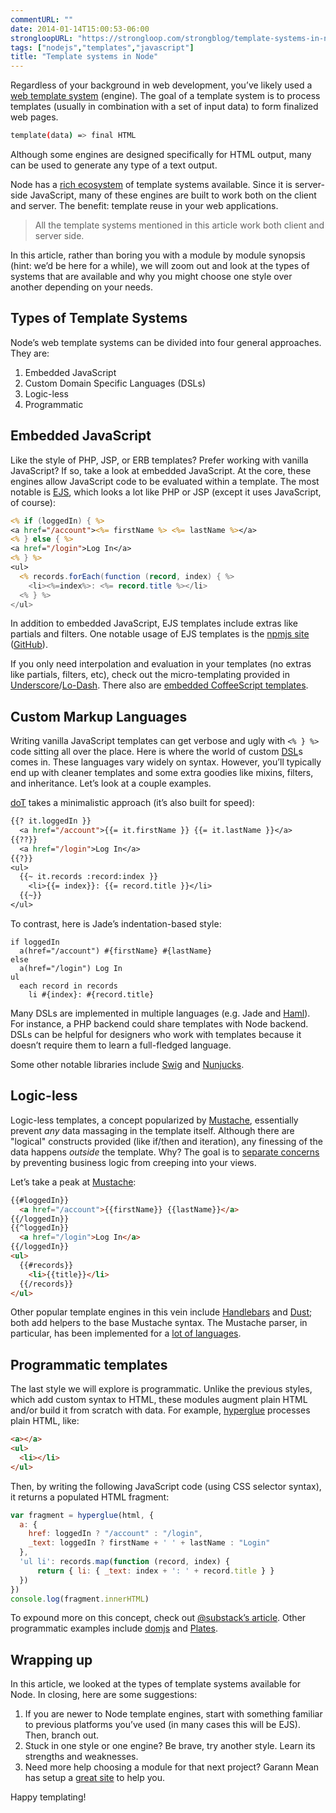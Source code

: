 ```yaml
---
commentURL: ""
date: 2014-01-14T15:00:53-06:00
strongloopURL: "https://strongloop.com/strongblog/template-systems-in-node/"
tags: ["nodejs","templates","javascript"]
title: "Template systems in Node"
---
```


Regardless of your background in web development, you’ve likely used a [web template system](http://en.wikipedia.org/wiki/Web_template_system) (engine). The goal of a template system is to process templates (usually in combination with a set of input data) to form finalized web pages.

```sh
template(data) => final HTML
```

Although some engines are designed specifically for HTML output, many can be used to generate any type of a text output.

Node has a [rich ecosystem](https://npmjs.org/search?q=template) of template systems available. Since it is server-side JavaScript, many of these engines are built to work both on the client and server. The benefit: template reuse in your web applications.

> All the template systems mentioned in this article work both client and server side.

In this article, rather than boring you with a module by module synopsis (hint: we’d be here for a while), we will zoom out and look at the types of systems that are available and why you might choose one style over another depending on your needs.
<span id="more-11237"></span>

## Types of Template Systems

Node’s web template systems can be divided into four general approaches. They are:

1.  Embedded JavaScript
2.  Custom Domain Specific Languages (DSLs)
3.  Logic-less
4.  Programmatic

## Embedded JavaScript

Like the style of PHP, JSP, or ERB templates? Prefer working with vanilla JavaScript? If so, take a look at embedded JavaScript. At the core, these engines allow JavaScript code to be evaluated within a template. The most notable is [EJS](https://github.com/visionmedia/ejs), which looks a lot like PHP or JSP (except it uses JavaScript, of course):

```jsp
<% if (loggedIn) { %>
<a href="/account"><%= firstName %> <%= lastName %></a>
<% } else { %>
<a href="/login">Log In</a>
<% } %>
<ul>
  <% records.forEach(function (record, index) { %>
    <li><%=index%>: <%= record.title %></li>
  <% } %>
</ul>
```

In addition to embedded JavaScript, EJS templates include extras like partials and filters. One notable usage of EJS templates is the [npmjs site](https://npmjs.org/) ([GitHub](https://github.com/isaacs/npm-www)).

If you only need interpolation and evaluation in your templates (no extras like partials, filters, etc), check out the micro-templating provided in [Underscore](http://underscorejs.org/#template)/[Lo-Dash](http://lodash.com/docs#template). There also are [embedded CoffeeScript templates](https://github.com/sstephenson/eco).

## Custom Markup Languages

Writing vanilla JavaScript templates can get verbose and ugly with `<% } %>` code sitting all over the place. Here is where the world of custom [DSL](http://en.wikipedia.org/wiki/Domain-specific_language)s comes in. These languages vary widely on syntax. However, you’ll typically end up with cleaner templates and some extra goodies like mixins, filters, and inheritance. Let’s look at a couple examples.

[doT](http://olado.github.io/doT/) takes a minimalistic approach (it’s also built for speed):

```jsp
{{? it.loggedIn }}
  <a href="/account">{{= it.firstName }} {{= it.lastName }}</a>
{{??}}
  <a href="/login">Log In</a>
{{?}}
<ul>
  {{~ it.records :record:index }}
    <li>{{= index}}: {{= record.title }}</li>
  {{~}}
</ul>
```

To contrast, here is Jade’s indentation-based style:

```jade
if loggedIn
  a(href="/account") #{firstName} #{lastName}
else
  a(href="/login") Log In
ul
  each record in records
    li #{index}: #{record.title}
```

Many DSLs are implemented in multiple languages (e.g. Jade and [Haml](https://github.com/creationix/haml-js)). For instance, a PHP backend could share templates with Node backend. DSLs can be helpful for designers who work with templates because it doesn’t require them to learn a full-fledged language.

Some other notable libraries include [Swig](http://paularmstrong.github.io/swig/) and [Nunjucks](http://jlongster.github.io/nunjucks/).

## Logic-less

Logic-less templates, a concept popularized by [Mustache](http://mustache.github.io/), essentially prevent _any_ data massaging in the template itself. Although there are "logical" constructs provided (like if/then and iteration), any finessing of the data happens _outside_ the template. Why? The goal is to [separate concerns](http://stackoverflow.com/questions/3896730/whats-the-advantage-of-logic-less-template-such-as-mustache) by preventing business logic from creeping into your views.

Let’s take a peak at [Mustache](https://github.com/janl/mustache.js):

```html
{{#loggedIn}}
  <a href="/account">{{firstName}} {{lastName}}</a>
{{/loggedIn}}
{{^loggedIn}}
  <a href="/login">Log In</a>
{{/loggedIn}}
<ul>
  {{#records}}
    <li>{{title}}</li>
  {{/records}}
</ul>
```

Other popular template engines in this vein include [Handlebars](http://handlebarsjs.com/) and [Dust](http://linkedin.github.io/dustjs/); both add helpers to the base Mustache syntax. The Mustache parser, in particular, has been implemented for a [lot of languages](http://mustache.github.io/).

## Programmatic templates

The last style we will explore is programmatic. Unlike the previous styles, which add custom syntax to HTML, these modules augment plain HTML and/or build it from scratch with data. For example, [hyperglue](https://github.com/substack/hyperglue) processes plain HTML, like:

```html
<a></a>
<ul>
  <li></li>
</ul>
```

Then, by writing the following JavaScript code (using CSS selector syntax), it returns a populated HTML fragment:

```js
var fragment = hyperglue(html, {
  a: {
    href: loggedIn ? "/account" : "/login",
    _text: loggedIn ? firstName + ' ' + lastName : "Login"
  },
  'ul li': records.map(function (record, index) {
      return { li: { _text: index + ': ' + record.title } }
  })
})
console.log(fragment.innerHTML)
```

To expound more on this concept, check out [@substack’s article](http://substack.net/shared_rendering_in_node_and_the_browser). Other programmatic examples include [domjs](https://github.com/medikoo/domjs) and [Plates](https://github.com/flatiron/plates).

## Wrapping up

In this article, we looked at the types of template systems available for Node. In closing, here are some suggestions:

1.  If you are newer to Node template engines, start with something familiar to previous platforms you’ve used (in many cases this will be EJS). Then, branch out.
2.  Stuck in one style or one engine? Be brave, try another style. Learn its strengths and weaknesses.
3.  Need more help choosing a module for that next project? Garann Mean has setup a [great site](http://garann.github.io/template-chooser/) to help you.

Happy templating!
